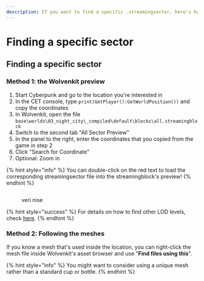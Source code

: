 ```yaml
---
description: If you want to find a specific .streamingsector, here's how
---
```


# Finding a specific sector

## Finding a specific sector

### Method 1: the Wolvenkit preview

1. Start Cyberpunk and go to the location you're interested in
2. In the CET console, type `print(GetPlayer():GetWorldPosition())` and copy the coordinates
3. In Wolvenkit, open the file `base\worlds\03_night_city\_compiled\default\blocks\all.streamingblock`
4. Switch to the second tab "All Sector Preview"
5. In the panel to the right, enter the coordinates that you copied from the game in step 2
6. Click "Search for Coordinate"
7. Optional: Zoom in

{% hint style="info" %}
You can double-click on the red text to load the corresponding streamingsector file into the streamingblock's preview!
{% endhint %}

<figure><img src="../../../.gitbook/assets/streamingsector_finding_sector (1).png" alt=""><figcaption><p>veri nise</p></figcaption></figure>

{% hint style="success" %}
For details on how to find other LOD levels, check [here](https://wiki.redmodding.org/cyberpunk-2077-modding/modding-know-how/files-and-what-they-do/the-whole-world-.streamingsector#calculating-the-files).&#x20;
{% endhint %}

### Method 2: Following the meshes

If you know a mesh that's used inside the location, you can right-click the mesh file inside Wolvenkit's asset browser and use "**Find files using this**".&#x20;

{% hint style="info" %}
You might want to consider using a unique mesh rather than a standard cup or bottle.
{% endhint %}

<figure><img src="../../../.gitbook/assets/streamingsectors_find_files_using_this.png" alt=""><figcaption></figcaption></figure>
